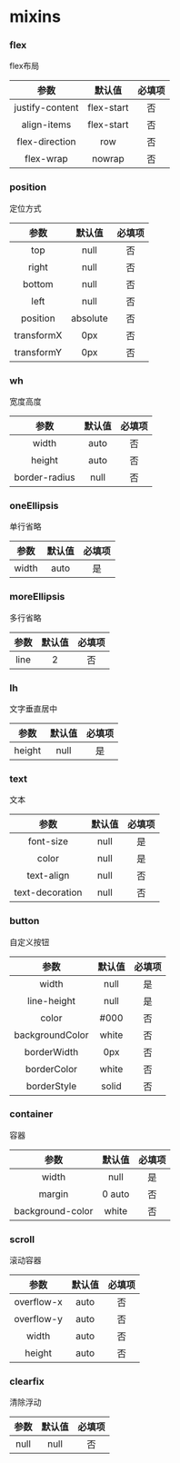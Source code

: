 # mixins

### flex
flex布局

|  参数   | 默认值  | 必填项
|  :----:  | :----:  | :----: |
| justify-content  | flex-start | 否 |
| align-items  | flex-start | 否 |
| flex-direction  | row | 否 |
| flex-wrap  | nowrap | 否 |

### position
定位方式

|  参数   | 默认值  | 必填项
|  :----:  | :----:  | :----: |
| top  | null | 否 |
| right  | null | 否 |
| bottom  | null | 否 |
| left  | null | 否 |
| position  | absolute | 否 |
| transformX  | 0px | 否 |
| transformY  | 0px | 否 |

### wh
宽度高度

|  参数   | 默认值  | 必填项
|  :----:  | :----:  | :----: |
| width  | auto | 否 |
| height  | auto | 否 |
| border-radius  | null | 否 |

### oneEllipsis
单行省略

|  参数   | 默认值  | 必填项
|  :----:  | :----:  | :----: |
| width  | auto | 是 |

### moreEllipsis
多行省略

|  参数   | 默认值  | 必填项
|  :----:  | :----:  | :----: |
| line  | 2 | 否 |

### lh
文字垂直居中

|  参数   | 默认值  | 必填项
|  :----:  | :----:  | :----: |
| height  | null | 是 |

### text
文本

|  参数   | 默认值  | 必填项
|  :----:  | :----:  | :----: |
| font-size  | null | 是 |
| color  | null | 是 |
| text-align  | null | 否 |
| text-decoration  | null | 否 |

### button
自定义按钮

|  参数   | 默认值  | 必填项
|  :----:  | :----:  | :----: |
| width  | null | 是 |
| line-height  | null | 是 |
| color  | #000 | 否 |
| backgroundColor  | white | 否 |
| borderWidth  | 0px | 否 |
| borderColor  | white | 否 |
| borderStyle  | solid | 否 |

### container
容器

|  参数   | 默认值  | 必填项
|  :----:  | :----:  | :----: |
| width  | null | 是 |
| margin  | 0 auto | 否 |
| background-color  | white | 否 |


### scroll
滚动容器

|  参数   | 默认值  | 必填项
|  :----:  | :----:  | :----: |
| overflow-x  | auto | 否 |
| overflow-y  | auto | 否 |
| width  | auto | 否 |
| height  | auto | 否 |

### clearfix
清除浮动

|  参数   | 默认值  | 必填项
|  :----:  | :----:  | :----: |
|  null | null | 否